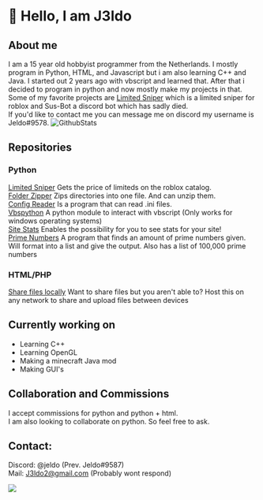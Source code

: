 # 👋 Hello, I am J3ldo  
## About me
I am a 15 year old hobbyist programmer from the Netherlands. I mostly program in Python, HTML, and Javascript but i am also learning C++ and Java. I started out 2 years ago with vbscript and learned that.   After that i decided to program in python and now mostly make my projects in that. 
Some of my favorite projects are [Limited Sniper](https://github.com/J3ldo/LimitedSniper) which is a limited sniper for roblox and Sus-Bot a discord bot which has sadly died.   
If you'd like to contact me you can message me on discord my username is Jeldo#9578.
![GithubStats](https://github-readme-stats.vercel.app/api?username=J3ldo&show_icons=true&theme=dark)

## Repositories
### Python
[Limited Sniper](https://github.com/J3ldo/LimitedSniper) Gets the price of limiteds on the roblox catalog.  
[Folder Zipper](https://github.com/J3ldo/Folder-Zipper) Zips directories into one file. And can unzip them.  
[Config Reader](https://github.com/J3ldo/ConfigReader) Is a program that can read .ini files.  
[Vbspython](https://github.com/J3ldo/vbspython) A python module to interact with vbscript (Only works for windows operating systems)  
[Site Stats](https://github.com/J3ldo/SiteStats) Enables the possibility for you to see stats for your site!  
[Prime Numbers](https://github.com/J3ldo/PrimeNumbers) A program that finds an amount of prime numbers given. Will format into a list and give the output. Also has a list of 100,000 prime numbers  

### HTML/PHP
[Share files locally](https://github.com/J3ldo/Share-Files-Locally) Want to share files but you aren't able to? Host this on any network to share and upload files between devices

## Currently working on
* Learning C++
* Learning OpenGL
* Making a minecraft Java mod
* Making GUI's

## Collaboration and Commissions
I accept commissions for python and python + html.  
I am also looking to collaborate on python. So feel free to ask.

## Contact:  
Discord: @jeldo (Prev. Jeldo#9587)  
Mail: <a href="mailto:J3ldo2@gmail.com">J3ldo2@gmail.com</a> (Probably wont respond)

![](https://komarev.com/ghpvc/?username=J3ldo&label=Views+on+my+profile+so+far:+)

<!---
- 👋 Hi, I’m J3ldo
- 👀 I’m interested in programming
- 🌱 I’m currently learning Python, HTML and Php
- 💞️ I’m looking to collaborate on Python
- 👩‍💻 Upvote my biggest project so far <a href="https://discordbotlist.com/bots/sus-bot">Sus Bot</a>
- 📫 How to reach me? Through discord my username is: Jeldo#9587
- 💻 Follow me <a href="https://www.youtube.com/watch?v=dQw4w9WgXcQ">here</a>
--->

<!---
J3ldo/J3ldo is a ✨ special ✨ repository because its `README.md` (this file) appears on your GitHub profile.
You can click the Preview link to take a look at your changes.
--->
